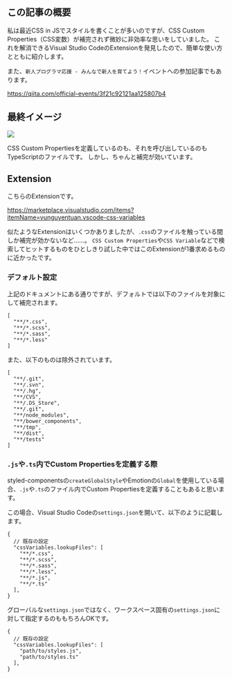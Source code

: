 <!--
title:   Visual Studio CodeのExtensionで、CSS in JSでもCSS Custom Propertiesを補完させる
tags:    VisualStudioCode, css-in-js, CSSCustomProperties, tips, 新人プログラマ応援 
-->
## この記事の概要

私は最近CSS in JSでスタイルを書くことが多いのですが、CSS Custom Properties（CSS変数）が補完されず微妙に非効率な思いをしていました。
これを解消できるVisual Studio CodeのExtensionを発見したので、簡単な使い方とともに紹介します。

また、`新人プログラマ応援 - みんなで新人を育てよう！`イベントへの参加記事でもあります。

https://qiita.com/official-events/3f21c92121aa125807b4

## 最終イメージ

![](https://qiita-image-store.s3.ap-northeast-1.amazonaws.com/0/214677/67f51e75-47e1-9741-75d5-28a0e62938ca.png)

CSS Custom Propertiesを定義しているのも、それを呼び出しているのもTypeScriptのファイルです。
しかし、ちゃんと補完が効いています。

## Extension

こちらのExtensionです。

https://marketplace.visualstudio.com/items?itemName=vunguyentuan.vscode-css-variables

似たようなExtensionはいくつかありましたが、`.css`のファイルを触っている間しか補完が効かないなど……。
`CSS Custom Properties`や`CSS Variable`などで検索してヒットするものをひとしきり試した中ではこのExtensionが1番求めるものに近かったです。

### デフォルト設定

上記のドキュメントにある通りですが、デフォルトでは以下のファイルを対象にして補完されます。

```
[
  "**/*.css",
  "**/*.scss",
  "**/*.sass",
  "**/*.less"
]
```

また、以下のものは除外されています。

```
[
  "**/.git",
  "**/.svn",
  "**/.hg",
  "**/CVS",
  "**/.DS_Store",
  "**/.git",
  "**/node_modules",
  "**/bower_components",
  "**/tmp",
  "**/dist",
  "**/tests"
]
```

### `.js`や`.ts`内でCustom Propertiesを定義する際

styled-componentsの`createGlobalStyle`やEmotionの`Global`を使用している場合、`.js`や`.ts`のファイル内でCustom Propertiesを定義することもあると思います。

この場合、Visual Studio Codeの`settings.json`を開いて、以下のように記載します。

```json-doc
{
  // 既存の設定
  "cssVariables.lookupFiles": [
    "**/*.css",
    "**/*.scss",
    "**/*.sass",
    "**/*.less",
    "**/*.js",
    "**/*.ts"
  ],
}
```

グローバルな`settings.json`ではなく、ワークスペース固有の`settings.json`に対して指定するのももちろんOKです。

```json-doc
{
  // 既存の設定
  "cssVariables.lookupFiles": [
    "path/to/styles.js",
    "path/to/styles.ts"
  ],
}
```
